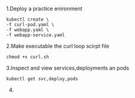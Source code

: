 1.Deploy a practice enironment
```
kubectl create \
-f curl-pod.yaml \
-f webapp.yaml \
-f webapp-service.yaml
```

2.Make executable the curl loop scirpt file
```
chmod +x curl.sh
```

3.Inspect and view services,deployments an pods
```
kubectl get svc,deploy,pods
```

4.